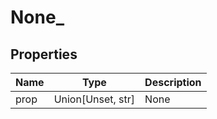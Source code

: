 # None_


## Properties
Name | Type | Description
------------ | ------------- | -------------
prop | Union[Unset, str] | None

